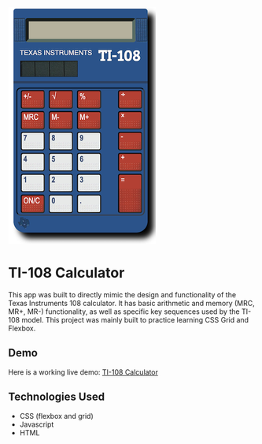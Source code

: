![Calulator Image](/public/images/my_calculator.png)

# TI-108 Calculator

This app was built to directly mimic the design and functionality of the Texas Instruments 108 calculator. It has basic arithmetic and memory (MRC, MR+, MR-) functionality, as well as specific key sequences used by the TI-108 model. This project was mainly built to practice learning CSS Grid and Flexbox.

## Demo

Here is a working live demo: [TI-108 Calculator](https://calculator-emulator.netlify.app)

## Technologies Used

* CSS (flexbox and grid)
* Javascript
* HTML